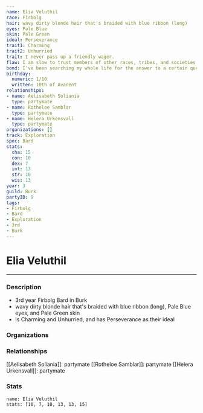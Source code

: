 ```yaml
---
name: Elia Veluthil
race: Firbolg
hair: wavy dirty blonde hair that's braided with blue ribbon (long)
eyes: Pale Blue
skin: Pale Green
ideal: Perseverance
trait1: Charming
trait2: Unhurried
trait: I never pass up a friendly wager.
flaw: I am slow to trust members of other races, tribes, and societies.
bond: I've been searching my whole life for the answer to a certain question.
birthday:
  numeric: 1/10
  written: 10th of Avanent
relationships:
- name: Aelisabeth Soliania
  type: partymate
- name: Rotheloe Samblar
  type: partymate
- name: Helera Urkensvall
  type: partymate
organizations: []
track: Exploration
spec: Bard
stats:
  cha: 15
  con: 10
  dex: 7
  int: 13
  str: 10
  wis: 13
year: 3
guild: Burk
partyID: 9
tags:
- Firbolg
- Bard
- Exploration
- 3rd
- Burk
---
```

# Elia Veluthil
---
### Description
- 3rd year Firbolg Bard in Burk
- wavy dirty blonde hair that's braided with blue ribbon (long), Pale Blue eyes, and Pale Green skin
- Is Charming and Unhurried, and has Perseverance as their ideal

### Organizations
### Relationships
[[Aelisabeth Soliania]]: partymate
[[Rotheloe Samblar]]: partymate
[[Helera Urkensvall]]: partymate
### Stats
```statblock
name: Elia Veluthil
stats: [10, 7, 10, 13, 13, 15]
```